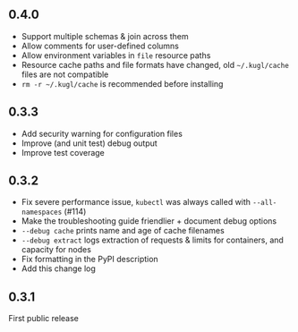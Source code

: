 ## 0.4.0

- Support multiple schemas & join across them
- Allow comments for user-defined columns
- Allow environment variables in `file` resource paths
- Resource cache paths and file formats have changed, old `~/.kugl/cache` files are not compatible
- `rm -r ~/.kugl/cache` is recommended before installing

## 0.3.3

- Add security warning for configuration files
- Improve (and unit test) debug output
- Improve test coverage

## 0.3.2

- Fix severe performance issue, `kubectl` was always called with `--all-namespaces` (#114)
- Make the troubleshooting guide friendlier + document debug options
- `--debug cache` prints name and age of cache filenames
- `--debug extract` logs extraction of requests & limits for containers, and capacity for nodes
- Fix formatting in the PyPI description
- Add this change log

## 0.3.1

First public release
